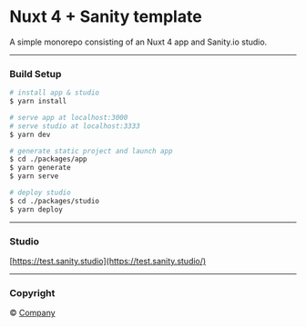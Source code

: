 # Nuxt 4 + Sanity template

A simple monorepo consisting of an Nuxt 4 app and Sanity.io studio.

---

### Build Setup

```bash
# install app & studio
$ yarn install

# serve app at localhost:3000
# serve studio at localhost:3333
$ yarn dev

# generate static project and launch app
$ cd ./packages/app
$ yarn generate
$ yarn serve

# deploy studio
$ cd ./packages/studio
$ yarn deploy
```

---

### Studio

[https://test.sanity.studio](https://test.sanity.studio/)

---

### Copyright

&copy; [Company](https://www.example.com/)
